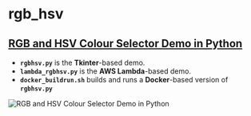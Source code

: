 rgb_hsv
=======

## [RGB and HSV Colour Selector Demo in Python](http://mikequentelsoftware.blogspot.ca/2012/12/rgb-hsv-colour-picker-demo-in-python.html)

* **`rgbhsv.py`** is the **Tkinter**-based demo.
* **`lambda_rgbhsv.py`** is the **AWS Lambda**-based demo.
* **`docker_buildrun.sh`** builds and runs a **Docker**-based version of **`rgbhsv.py`**

![RGB and HSV Colour Selector Demo in Python](http://2.bp.blogspot.com/-kTt_IGOpPl0/UL7hFqXYqVI/AAAAAAAAAMk/GLbY5EzM1QM/s1600/rgbhsv.py.png)

